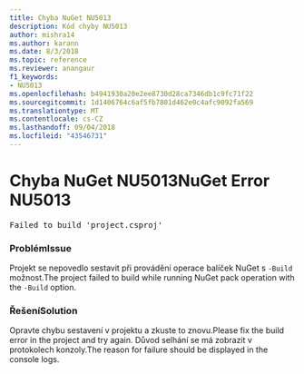 ```yaml
---
title: Chyba NuGet NU5013
description: Kód chyby NU5013
author: mishra14
ms.author: karann
ms.date: 8/3/2018
ms.topic: reference
ms.reviewer: anangaur
f1_keywords:
- NU5013
ms.openlocfilehash: b4941930a20e2ee8730d28ca7346db1c9fc71f22
ms.sourcegitcommit: 1d1406764c6af5fb7801d462e0c4afc9092fa569
ms.translationtype: MT
ms.contentlocale: cs-CZ
ms.lasthandoff: 09/04/2018
ms.locfileid: "43546731"
---
```

# <a name="nuget-error-nu5013"></a><span data-ttu-id="fb8a0-103">Chyba NuGet NU5013</span><span class="sxs-lookup"><span data-stu-id="fb8a0-103">NuGet Error NU5013</span></span>
<pre>Failed to build 'project.csproj'</pre>

### <a name="issue"></a><span data-ttu-id="fb8a0-104">Problém</span><span class="sxs-lookup"><span data-stu-id="fb8a0-104">Issue</span></span>

<span data-ttu-id="fb8a0-105">Projekt se nepovedlo sestavit při provádění operace balíček NuGet s `-Build` možnost.</span><span class="sxs-lookup"><span data-stu-id="fb8a0-105">The project failed to build while running NuGet pack operation with the `-Build` option.</span></span>


### <a name="solution"></a><span data-ttu-id="fb8a0-106">Řešení</span><span class="sxs-lookup"><span data-stu-id="fb8a0-106">Solution</span></span>

<span data-ttu-id="fb8a0-107">Opravte chybu sestavení v projektu a zkuste to znovu.</span><span class="sxs-lookup"><span data-stu-id="fb8a0-107">Please fix the build error in the project and try again.</span></span> <span data-ttu-id="fb8a0-108">Důvod selhání se má zobrazit v protokolech konzoly.</span><span class="sxs-lookup"><span data-stu-id="fb8a0-108">The reason for failure should be displayed in the console logs.</span></span>

